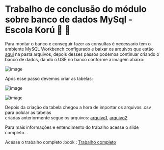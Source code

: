 # Trabalho de conclusão do módulo sobre banco de dados MySql - Escola Korú :floppy_disk: 🦉

Para montar o banco e conseguir fazer as consultas é necessario tem o ambiente MySQL Workbench configurado e baixar os arquivos que estão 
[aqui](https://github.com/hettore/modulo-4-dados/tree/main/arquivos) na pasta arquivos, depois desses passos podemos continuar criando o banco de dados, 
dando o USE no banco conforme a imagem abaixo:

![image](https://github.com/hettore/modulo-4-dados/assets/24979432/f8445423-98e5-4873-af58-422a484b21ba)

 
Após esse passo devemos criar as tabelas:


![image](https://github.com/hettore/modulo-4-dados/assets/24979432/0fb31966-fbcb-4ed5-b8ad-8e4eeaed64a0)

![image](https://github.com/hettore/modulo-4-dados/assets/24979432/dd40d4bd-2ed4-4eb3-8d20-797202c3570c)


Depois da criação da tabela chegou a hora de importar os arquivos .csv para polular as tabelas <br>
criadas anteriormente segue os arquivos: [arquivo1](https://github.com/hettore/modulo-4-dados/blob/main/arquivos/UF.csv),
[arquivo2](https://github.com/hettore/modulo-4-dados/blob/main/arquivos/dataset-projeto2-ubs.csv).

Para mais informações e entendimento do trabalho acesse o slide completo...


Acesse o trabalho completo :book :
[Trabalho completo](https://docs.google.com/presentation/d/1EXB24kSaFeoAuPHzg4uQ6KidEwDupd4bbfL4sNHsyZA/edit?usp=sharing)
